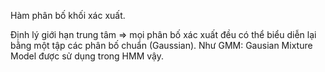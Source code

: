 Hàm phân bố khối xác xuất.

Định lý giới hạn trung tâm => mọi phân bố xác xuất đều có thể biểu diễn lại bằng một tập các phân bố chuẩn (Gaussian).
Như GMM: Gausian Mixture Model được sử dụng trong HMM vậy.
